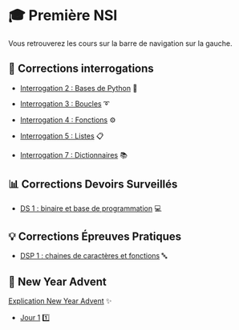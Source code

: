 # 🎓 Première NSI

Vous retrouverez les cours sur la barre de navigation sur la gauche.

## 📝 Corrections interrogations

- [Interrogation 2 : Bases de Python](./0%20-%20Aides/Corrections/trimestre_1/correction_interro_2.md) 🐍

- [Interrogation 3 : Boucles](./0%20-%20Aides/Corrections/trimestre_1/correction_interro_3.md) ➰

- [Interrogation 4 : Fonctions](./0%20-%20Aides/Corrections/trimestre_1/correction_interro_4.md) ⚙️
  
- [Interrogation 5 : Listes](./0%20-%20Aides/Corrections/trimestre_2/correction_interro_5.md) 📋

- [Interrogation 7 : Dictionnaires](./0%20-%20Aides/Corrections/trimestre_2/correction_interro_7.md) 📚
  
## 📊 Corrections Devoirs Surveillés

- [DS 1 : binaire et base de programmation](./0%20-%20Aides/Corrections/trimestre_1/correction_ds_1.md) 💻
  
## 💡 Corrections Épreuves Pratiques

- [DSP 1 : chaines de caractères et fonctions](./0%20-%20Aides/Corrections/trimestre_1/correction_dsp_1.md) 🔤

## 🎄 New Year Advent

[Explication New Year Advent](./0%20-%20New%20Year%20Advent/new_year_advent.md) ✨
- [Jour 1](./0%20-%20New%20Year%20Advent/Exercices%20J1%20-%20J9/Jour_1.md) 1️⃣